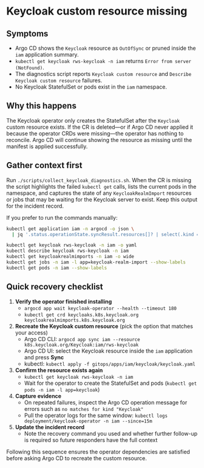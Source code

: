 # Keycloak custom resource missing

## Symptoms

* Argo CD shows the `Keycloak` resource as `OutOfSync` or pruned inside the `iam` application summary.
* `kubectl get keycloak rws-keycloak -n iam` returns `Error from server (NotFound)`.
* The diagnostics script reports `Keycloak custom resource` and `Describe Keycloak custom resource` failures.
* No Keycloak StatefulSet or pods exist in the `iam` namespace.

## Why this happens

The Keycloak operator only creates the StatefulSet after the `Keycloak` custom resource exists. If the CR is deleted—or if
Argo CD never applied it because the operator CRDs were missing—the operator has nothing to reconcile. Argo CD will continue
showing the resource as missing until the manifest is applied successfully.

## Gather context first

Run `./scripts/collect_keycloak_diagnostics.sh`. When the CR is missing the script highlights the failed `kubectl get` calls,
lists the current pods in the namespace, and captures the state of any `KeycloakRealmImport` resources or jobs that may be
waiting for the Keycloak server to exist. Keep this output for the incident record.

If you prefer to run the commands manually:

```bash
kubectl get application iam -n argocd -o json \
  | jq '.status.operationState.syncResult.resources[]? | select(.kind == "Keycloak")'

kubectl get keycloak rws-keycloak -n iam -o yaml
kubectl describe keycloak rws-keycloak -n iam
kubectl get keycloakrealmimports -n iam -o wide
kubectl get jobs -n iam -l app=keycloak-realm-import --show-labels
kubectl get pods -n iam --show-labels
```

## Quick recovery checklist

1. **Verify the operator finished installing**
   * `argocd app wait keycloak-operator --health --timeout 180`
   * `kubectl get crd keycloaks.k8s.keycloak.org keycloakrealmimports.k8s.keycloak.org`
2. **Recreate the Keycloak custom resource** (pick the option that matches your access)
   * Argo CD CLI: `argocd app sync iam --resource k8s.keycloak.org/Keycloak:iam/rws-keycloak`
   * Argo CD UI: select the Keycloak resource inside the `iam` application and press **Sync**
   * kubectl: `kubectl apply -f gitops/apps/iam/keycloak/keycloak.yaml`
3. **Confirm the resource exists again**
   * `kubectl get keycloak rws-keycloak -n iam`
   * Wait for the operator to create the StatefulSet and pods (`kubectl get pods -n iam -l app=keycloak`)
4. **Capture evidence**
   * On repeated failures, inspect the Argo CD operation message for errors such as `no matches for kind "Keycloak"`
   * Pull the operator logs for the same window: `kubectl logs deployment/keycloak-operator -n iam --since=15m`
5. **Update the incident record**
   * Note the recovery command you used and whether further follow-up is required so future responders have the full context

Following this sequence ensures the operator dependencies are satisfied before asking Argo CD to recreate the custom resource.
